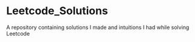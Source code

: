 # Leetcode_Solutions
A repository containing solutions I made and intuitions I had while solving Leetcode
